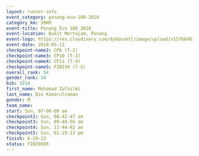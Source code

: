 ```yaml
--- 
layout: runner-info 
event_category: penang-eco-100-2018 
category_km: 30KM 
event-title: Penang Eco 100 2018 
event-location: Bukit Mertajam, Penang 
event-logo: https://res.cloudinary.com/dykbosktl/image/upload/v1576648106/Logo/Logo_lovxhg.jpg 
event-date: 2018-05-12 
checkpoint-name2: CP6 (T-2) 
checkpoint-name3: CP10 (T-3) 
checkpoint-name4: CP11 (T-4) 
checkpoint-name5: FINISH (T-5) 
overall_rank: 54
gender_rank: 34
bib: 3214
first_name: Mohamad Zulhilmi
last_name: Bin Kamarulzaman
gender: M
team_name: 
start: Sun, 07-00-00 am
checkpoint2: Sun, 08-42-47 am
checkpoint3: Sun, 09-40-56 am
checkpoint4: Sun, 11-44-02 am
checkpoint5: Sun, 01-29-13 pm
finish: 6-29-13
status: FINISHER
--- 
```


